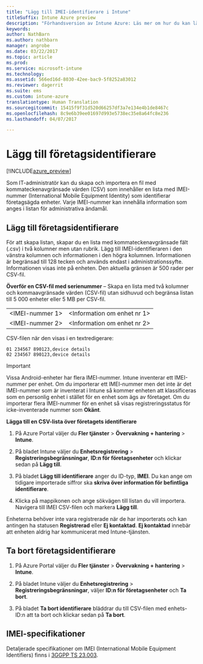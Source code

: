 ```yaml
---
title: "Lägg till IMEI-identifierare i Intune"
titleSuffix: Intune Azure preview
description: "Förhandsversion av Intune Azure: Läs mer om hur du kan lägga till företagsidentifierare (IMEI-nummer) till Microsoft Intune. "
keywords: 
author: NathBarn
ms.author: nathbarn
manager: angrobe
ms.date: 03/22/2017
ms.topic: article
ms.prod: 
ms.service: microsoft-intune
ms.technology: 
ms.assetid: 566ed16d-8030-42ee-bac9-5f8252a83012
ms.reviewer: dagerrit
ms.suite: ems
ms.custom: intune-azure
translationtype: Human Translation
ms.sourcegitcommit: 15415f9f31d520d66257df3a7e134e4b1de8467c
ms.openlocfilehash: 8c9e6b39ee01697d993e5738ec35e8a64fc8e236
ms.lasthandoff: 04/07/2017

---
```


# <a name="add-corporate-identifiers"></a>Lägg till företagsidentifierare

[!INCLUDE[azure_preview](../includes/azure_preview.md)]

Som IT-administratör kan du skapa och importera en fil med kommateckenavgränsade värden (CSV) som innehåller en lista med IMEI-nummer (International Mobile Equipment Identity) som identifierar företagsägda enheter. Varje IMEI-nummer kan innehålla information som anges i listan för administrativa ändamål.

<!-- When you upload serial numbers for company-owned iOS devices, they must be paired with a corporate enrollment profile. Devices must then be enrolled using either Apple’s device enrollment program (DEP) or Apple Configurator to have them appear as company-owned. -->

## <a name="add-corporate-identifiers"></a>Lägg till företagsidentifierare
För att skapa listan, skapar du en lista med kommateckenavgränsade fält (.csv) i två kolumner men utan rubrik. Lägg till IMEI-identifieraren i den vänstra kolumnen och informationen i den högra kolumnen. Informationen är begränsad till 128 tecken och används endast i administrationssyfte. Informationen visas inte på enheten. Den aktuella gränsen är 500 rader per CSV-fil.

**Överför en CSV-fil med serienummer** – Skapa en lista med två kolumner och kommaavgränsade värden (CSV-fil) utan sidhuvud och begränsa listan till 5 000 enheter eller 5 MB per CSV-fil.

|||
|-|-|
|&lt;IMEI-nummer 1&gt;|&lt;Information om enhet nr 1&gt;|
|&lt;IMEI-nummer 2&gt;|&lt;Information om enhet nr 2&gt;|

CSV-filen när den visas i en textredigerare:

```
01 234567 890123,device details
02 234567 890123,device details
```


> [!IMPORTANT]
> Vissa Android-enheter har flera IMEI-nummer. Intune inventerar ett IMEI-nummer per enhet. Om du importerar ett IMEI-nummer men det inte är det IMEI-nummer som är inventerat i Intune så kommer enheten att klassificeras som en personlig enhet i stället för en enhet som ägs av företaget. Om du importerar flera IMEI-nummer för en enhet så visas registreringsstatus för icke-inventerade nummer som **Okänt**.

**Lägga till en CSV-lista över företagets identifierare**

1. På Azure Portal väljer du **Fler tjänster** > **Övervakning + hantering** > **Intune**.

2. På bladet Intune väljer du **Enhetsregistrering** > **Registreringsbegränsningar**, **ID:n för företagsenheter** och klickar sedan på **Lägg till**.

3. På bladet **Lägg till identifierare** anger du ID-typ, **IMEI**. Du kan ange om tidigare importerade siffror ska **skriva över information för befintliga identifierare**.  

4. Klicka på mappikonen och ange sökvägen till listan du vill importera. Navigera till IMEI CSV-filen och markera **Lägg till**.

Enheterna behöver inte vara registrerade när de har importerats och kan antingen ha statusen **Registrerad** eller **Ej kontaktad**. **Ej kontaktad** innebär att enheten aldrig har kommunicerat med Intune-tjänsten.

## <a name="delete--corporate-identifiers"></a>Ta bort företagsidentifierare

1. På Azure Portal väljer du **Fler tjänster** > **Övervakning + hantering** > **Intune**.

2. På bladet Intune väljer du **Enhetsregistrering** > **Registreringsbegränsningar**, väljer **ID:n för företagsenheter** och **Ta bort**.

3. På bladet **Ta bort identifierare** bläddrar du till CSV-filen med enhets-ID:n att ta bort och klickar sedan på **Ta bort**.

## <a name="imei-specifications"></a>IMEI-specifikationer
Detaljerade specifikationer om IMEI (International Mobile Equipment Identifiers) finns i [3GGPP TS 23.003](https://portal.3gpp.org/desktopmodules/Specifications/SpecificationDetails.aspx?specificationId=729).

